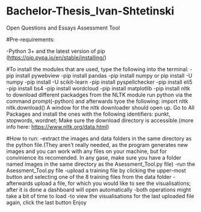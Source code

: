 # Bachelor-Thesis_Ivan-Shtetinski
Open Questions and Essays Assessment Tool

#Pre-requirements:

-Python 3+ and the latest version of pip (https://pip.pypa.io/en/stable/installing/)

#To install the modules that are used, type the following into the terminal:
-pip install pywebview
-pip install pandas
-pip install numpy or pip install -U numpy
-pip install -U scikit-learn
-pip install pyspellchecker
-pip install eli5
-pip install bs4
-pip install wordcloud
-pip install matplotlib
-pip install nltk
to download different packadges from the NLTK module run python via the command prompt(-python) and afterwards tyoe the following:
  import nltk
  nltk.download()
  A window for the nltk downloader should open up. Go to All Packages and install the ones with the following identifiers: punkt, stopwords, wordnet; Make sure the download directory is accessible.(more info here: https://www.nltk.org/data.html)

#How to run:
-extract the images and data folders in the same directory as the python file.(They aren't really needed, as the program generates new images and you can work with any files on your machine, but for convinience its recomended. In any gase, make sure you have a folder named images in the same directory as the Asessment_Tool.py file)
-run the Asessment_Tool.py file
-upload a training file by clicking the upper-most button and selecting one of the 8 training files from the data folder
-afterwards upload a file, for which you would like to see the visualisations; after it is done a dashboard will open automatically
-both operations might take a bit of time to load
-to view the visualisations for the last uploaded file again, click the last button
Enjoy

